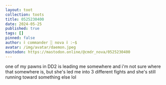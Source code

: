 ```yaml
---
layout: toot
collection: toots
title: 0525230400
date: 2024-05-25
published: true
tags: []
pinned: false
author: ⸸ commander ░ nova ⸸ :~$
avatar: /img/avatar/daemon.jpeg
mastodon: https://mastodon.online/@cmdr_nova/0525230400
---
```


one of my pawns in DD2 is leading me somewhere and i'm not sure where that somewhere is, but she's led me into 3 different fights and she's still running toward something else lol
